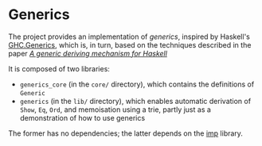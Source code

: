 # Generics

The project provides an implementation of *generics*, inspired by Haskell's [GHC.Generics](https://hackage.haskell.org/package/base/docs/GHC-Generics.html),
which is, in turn, based on the techniques described in the paper [*A generic deriving mechanism for Haskell*](https://dl.acm.org/doi/pdf/10.1145/2088456.1863529)

It is composed of two libraries:

* `generics_core` (in the `core/` directory), which contains the definitions of `Generic`
* `generics` (in the `lib/` directory), which enables automatic derivation of `Show`, `Eq`, `Ord`, and memoisation using a trie, partly just as a demonstration of how to use generics

The former has no dependencies; the latter depends on the [imp](https://github.com/modular-implicits/imp) library.
